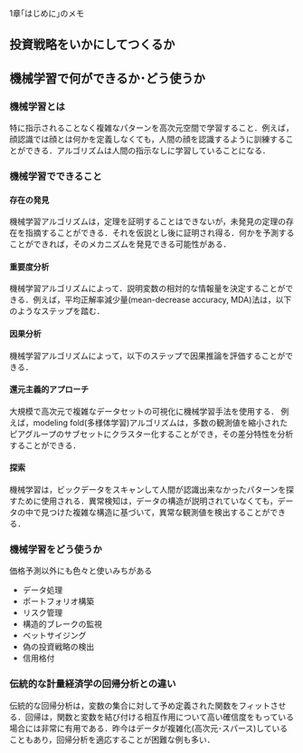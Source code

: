 1章｢はじめに｣のメモ
 
## 投資戦略をいかにしてつくるか

## 機械学習で何ができるか･どう使うか
### 機械学習とは
特に指示されることなく複雑なパターンを高次元空間で学習すること．例えば，顔認識では顔とは何かを定義しなくても，人間の顔を認識するように訓練することができる．アルゴリズムは人間の指示なしに学習していることになる．
### 機械学習でできること
#### 存在の発見
機械学習アルゴリズムは，定理を証明することはできないが，未発見の定理の存在を指摘することができる．それを仮説とし後に証明され得る．何かを予測することができれば，そのメカニズムを発見できる可能性がある．
#### 重要度分析
機械学習アルゴリズムによって．説明変数の相対的な情報量を決定することができる．例えば，平均正解率減少量(mean-decrease accuracy, MDA)法は，以下のようなステップを踏む．
#### 因果分析
機械学習アルゴリズムによって，以下のステップで因果推論を評価することができる．
#### 還元主義的アプローチ
大規模で高次元で複雑なデータセットの可視化に機械学習手法を使用する．
例えば，modeling fold(多様体学習)アルゴリズムは，多数の観測値を縮小されたピアグループのサブセットにクラスター化することができ，その差分特性を分析することができる．
#### 探索
機械学習は，ビックデータをスキャンして人間が認識出来なかったパターンを探すために使用される．異常検知は，データの構造が説明されていなくても，データの中で見つけた複雑な構造に基づいて，異常な観測値を検出することができる．
### 機械学習をどう使うか
価格予測以外にも色々と使いみちがある
- データ処理
- ポートフォリオ構築
- リスク管理
- 構造的ブレークの監視
- ベットサイジング
- 偽の投資戦略の検出
- 信用格付

### 伝統的な計量経済学の回帰分析との違い
伝統的な回帰分析は，変数の集合に対して予め定義された関数をフィットさせる．回帰は，関数と変数を結び付ける相互作用について高い確信度をもっている場合には非常に有用である．昨今はデータが複雑化(高次元･スパース)していることもあり，回帰分析を適応することが困難な例も多い．
## 

